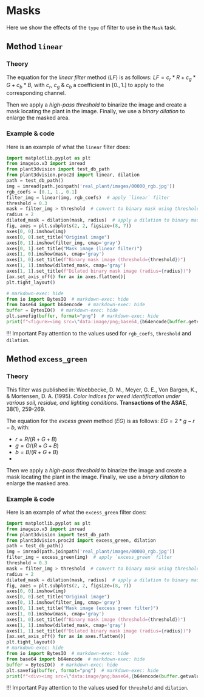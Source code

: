 # Masks

Here we show the effects of the `type` of filter to use in the `Mask` task.


## Method `linear`

### Theory
The equation for the _linear filter_ method ($LF$) is as follows: $LF= c_r*R + c_g*G + c_b*B$, with $c_r$, $c_g$ & $c_b$ a coefficient in $[0., 1.]$ to apply to the corresponding channel.

Then we apply a _high-pass threshold_ to binarize the image and create a mask locating the plant in the image.
Finally, we use a _binary dilation_ to enlarge the masked area. 

### Example & code
Here is an example of what the `linear` filter does:

```python exec="on" source="below"
import matplotlib.pyplot as plt
from imageio.v3 import imread
from plant3dvision import test_db_path
from plant3dvision.proc2d import linear, dilation
path = test_db_path()
img = imread(path.joinpath('real_plant/images/00000_rgb.jpg'))
rgb_coefs = [0.1, 1., 0.1]
filter_img = linear(img, rgb_coefs)  # apply `linear` filter
threshold = 0.3
mask = filter_img > threshold  # convert to binary mask using threshold
radius = 2
dilated_mask = dilation(mask, radius)  # apply a dilation to binary mask
fig, axes = plt.subplots(2, 2, figsize=(8, 7))
axes[0, 0].imshow(img)
axes[0, 0].set_title("Original image")
axes[0, 1].imshow(filter_img, cmap='gray')
axes[0, 1].set_title("Mask image (linear filter)")
axes[1, 0].imshow(mask, cmap='gray')
axes[1, 0].set_title(f"Binary mask image (threshold={threshold})")
axes[1, 1].imshow(dilated_mask, cmap='gray')
axes[1, 1].set_title(f"Dilated binary mask image (radius={radius})")
[ax.set_axis_off() for ax in axes.flatten()]
plt.tight_layout()

# markdown-exec: hide
from io import BytesIO  # markdown-exec: hide
from base64 import b64encode  # markdown-exec: hide
buffer = BytesIO()  # markdown-exec: hide
plt.savefig(buffer, format="png")  # markdown-exec: hide
print(f"<figure><img src=\"data:image/png;base64,{b64encode(buffer.getvalue()).decode()}\" alt=\"Linear filter example\" /><figcaption>Example of linear filtering, thresholding and binary dilation on an RGB image.</figcaption></figure>")  # markdown-exec: hide
```

!!! Important
    Pay attention to the values used for `rgb_coefs`, `threshold` and `dilation`.

## Method `excess_green`

### Theory
This filter was published in: Woebbecke, D. M., Meyer, G. E., Von Bargen, K., & Mortensen, D. A. (1995). _Color indices for weed identification under various soil, residue, and lighting conditions._ **Transactions of the ASAE**, 38(1), 259-269.

The equation for the _excess green_ method ($EG$) is as follows: $EG= 2*g-r-b$, with:

- $r = R/(R+G+B)$
- $g = G/(R+G+B)$
- $b = B/(R+G+B)$
- 
Then we apply a _high-pass threshold_ to binarize the image and create a mask locating the plant in the image.
Finally, we use a _binary dilation_ to enlarge the masked area. 

### Example & code
Here is an example of what the `excess_green` filter does:

```python exec="on" html="true" source="below"
import matplotlib.pyplot as plt
from imageio.v3 import imread
from plant3dvision import test_db_path
from plant3dvision.proc2d import excess_green, dilation
path = test_db_path()
img = imread(path.joinpath('real_plant/images/00000_rgb.jpg'))
filter_img = excess_green(img)  # apply `excess_green` filter
threshold = 0.3
mask = filter_img > threshold  # convert to binary mask using threshold
radius = 2
dilated_mask = dilation(mask, radius)  # apply a dilation to binary mask
fig, axes = plt.subplots(2, 2, figsize=(8, 7))
axes[0, 0].imshow(img)
axes[0, 0].set_title("Original image")
axes[0, 1].imshow(filter_img, cmap='gray')
axes[0, 1].set_title("Mask image (excess green filter)")
axes[1, 0].imshow(mask, cmap='gray')
axes[1, 0].set_title(f"Binary mask image (threshold={threshold})")
axes[1, 1].imshow(dilated_mask, cmap='gray')
axes[1, 1].set_title(f"Dilated binary mask image (radius={radius})")
[ax.set_axis_off() for ax in axes.flatten()]
plt.tight_layout()
# markdown-exec: hide
from io import BytesIO  # markdown-exec: hide
from base64 import b64encode  # markdown-exec: hide
buffer = BytesIO()  # markdown-exec: hide
plt.savefig(buffer, format="png")  # markdown-exec: hide
print(f"<div><img src=\"data:image/png;base64,{b64encode(buffer.getvalue()).decode()}\" alt=\"Excess green filter example\" /><figcaption>Example of excess green filtering, thresholding and binary dilation on an RGB image.</figcaption></div>")  # markdown-exec: hide
```

!!! Important
    Pay attention to the values used for `threshold` and `dilation`.
